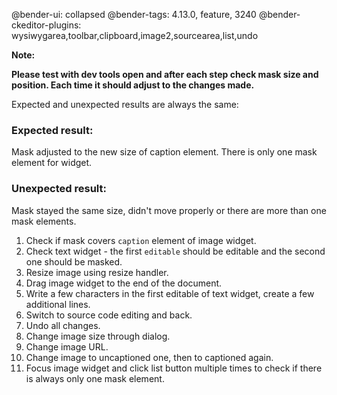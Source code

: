 @bender-ui: collapsed
@bender-tags: 4.13.0, feature, 3240
@bender-ckeditor-plugins: wysiwygarea,toolbar,clipboard,image2,sourcearea,list,undo

**Note:**

**Please test with dev tools open and after each step check mask size and position. Each time it should adjust to the changes made.**

Expected and unexpected results are always the same:

### Expected result:
Mask adjusted to the new size of caption element. There is only one mask element for widget.
### Unexpected result:
Mask stayed the same size, didn't move properly or there are more than one mask elements.

1. Check if mask covers `caption` element of image widget.
1. Check text widget - the first `editable` should be editable and the second one should be masked.
1. Resize image using resize handler.
1. Drag image widget to the end of the document.
1. Write a few characters in the first editable of text widget, create a few additional lines.
1. Switch to source code editing and back.
1. Undo all changes.
1. Change image size through dialog.
1. Change image URL.
1. Change image to uncaptioned one, then to captioned again.
1. Focus image widget and click list button multiple times to check if there is always only one mask element.
